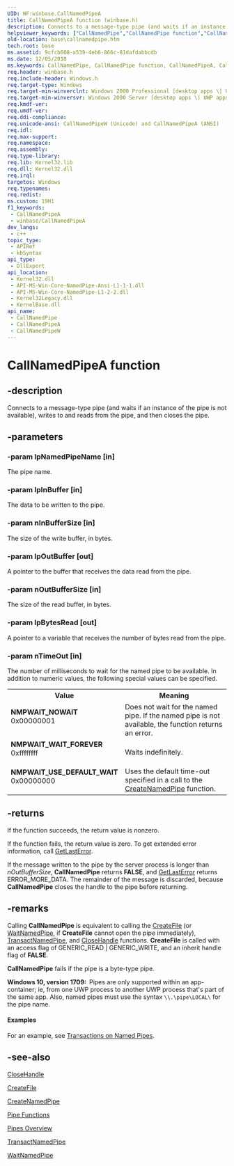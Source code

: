 ```yaml
---
UID: NF:winbase.CallNamedPipeA
title: CallNamedPipeA function (winbase.h)
description: Connects to a message-type pipe (and waits if an instance of the pipe is not available), writes to and reads from the pipe, and then closes the pipe. (CallNamedPipeA)
helpviewer_keywords: ["CallNamedPipe","CallNamedPipe function","CallNamedPipeA","CallNamedPipeW","NMPWAIT_NOWAIT","NMPWAIT_USE_DEFAULT_WAIT","NMPWAIT_WAIT_FOREVER","_win32_callnamedpipe","base.callnamedpipe","winbase/CallNamedPipe","winbase/CallNamedPipeA","winbase/CallNamedPipeW"]
old-location: base\callnamedpipe.htm
tech.root: base
ms.assetid: 9cfcb608-a539-4eb6-866c-81dafdabbcdb
ms.date: 12/05/2018
ms.keywords: CallNamedPipe, CallNamedPipe function, CallNamedPipeA, CallNamedPipeW, NMPWAIT_NOWAIT, NMPWAIT_USE_DEFAULT_WAIT, NMPWAIT_WAIT_FOREVER, _win32_callnamedpipe, base.callnamedpipe, winbase/CallNamedPipe, winbase/CallNamedPipeA, winbase/CallNamedPipeW
req.header: winbase.h
req.include-header: Windows.h
req.target-type: Windows
req.target-min-winverclnt: Windows 2000 Professional [desktop apps \| UWP apps]
req.target-min-winversvr: Windows 2000 Server [desktop apps \| UWP apps]
req.kmdf-ver: 
req.umdf-ver: 
req.ddi-compliance: 
req.unicode-ansi: CallNamedPipeW (Unicode) and CallNamedPipeA (ANSI)
req.idl: 
req.max-support: 
req.namespace: 
req.assembly: 
req.type-library: 
req.lib: Kernel32.lib
req.dll: Kernel32.dll
req.irql: 
targetos: Windows
req.typenames: 
req.redist: 
ms.custom: 19H1
f1_keywords:
 - CallNamedPipeA
 - winbase/CallNamedPipeA
dev_langs:
 - c++
topic_type:
 - APIRef
 - kbSyntax
api_type:
 - DllExport
api_location:
 - Kernel32.dll
 - API-MS-Win-Core-NamedPipe-Ansi-L1-1-1.dll
 - API-MS-Win-Core-NamedPipe-L1-2-2.dll
 - Kernel32Legacy.dll
 - KernelBase.dll
api_name:
 - CallNamedPipe
 - CallNamedPipeA
 - CallNamedPipeW
---
```


# CallNamedPipeA function


## -description

Connects to a message-type pipe (and waits if an instance of the pipe is not available), writes to and reads from the pipe, and then closes the pipe.

## -parameters

### -param lpNamedPipeName [in]

The pipe name.

### -param lpInBuffer [in]

The data to be written to the pipe.

### -param nInBufferSize [in]

The size of the write buffer, in bytes.

### -param lpOutBuffer [out]

A pointer to the buffer that receives the data read from the pipe.

### -param nOutBufferSize [in]

The size of the read buffer, in bytes.

### -param lpBytesRead [out]

A pointer to a variable that receives the number of bytes read from the pipe.

### -param nTimeOut [in]

The number of milliseconds to wait for the named pipe to be available. In addition to numeric values, the following special values can be specified.

<table>
<tr>
<th>Value</th>
<th>Meaning</th>
</tr>
<tr>
<td width="40%"><a id="NMPWAIT_NOWAIT"></a><a id="nmpwait_nowait"></a><dl>
<dt><b>NMPWAIT_NOWAIT</b></dt>
<dt>0x00000001</dt>
</dl>
</td>
<td width="60%">
Does not wait for the named pipe. If the named pipe is not available, the function returns an error.

</td>
</tr>
<tr>
<td width="40%"><a id="NMPWAIT_WAIT_FOREVER"></a><a id="nmpwait_wait_forever"></a><dl>
<dt><b>NMPWAIT_WAIT_FOREVER</b></dt>
<dt>0xffffffff</dt>
</dl>
</td>
<td width="60%">
Waits indefinitely.

</td>
</tr>
<tr>
<td width="40%"><a id="NMPWAIT_USE_DEFAULT_WAIT"></a><a id="nmpwait_use_default_wait"></a><dl>
<dt><b>NMPWAIT_USE_DEFAULT_WAIT</b></dt>
<dt>0x00000000</dt>
</dl>
</td>
<td width="60%">
Uses the default time-out specified in a call to the 
<a href="/windows/desktop/api/winbase/nf-winbase-createnamedpipea">CreateNamedPipe</a> function.

</td>
</tr>
</table>

## -returns

If the function succeeds, the return value is nonzero.

If the function fails, the return value is zero. To get extended error information, call 
<a href="/windows/desktop/api/errhandlingapi/nf-errhandlingapi-getlasterror">GetLastError</a>.

If the message written to the pipe by the server process is longer than <i>nOutBufferSize</i>, 
<b>CallNamedPipe</b> returns <b>FALSE</b>, and <a href="/windows/desktop/api/errhandlingapi/nf-errhandlingapi-getlasterror">GetLastError</a> returns ERROR_MORE_DATA. The remainder of the message is discarded, because 
<b>CallNamedPipe</b> closes the handle to the pipe before returning.

## -remarks

Calling <b>CallNamedPipe</b> is equivalent to calling the <a href="/windows/desktop/api/fileapi/nf-fileapi-createfilea">CreateFile</a> (or <a href="/windows/desktop/api/winbase/nf-winbase-waitnamedpipea">WaitNamedPipe</a>, if <b>CreateFile</b> cannot open the pipe immediately), <a href="/windows/desktop/api/namedpipeapi/nf-namedpipeapi-transactnamedpipe">TransactNamedPipe</a>, and <a href="/windows/desktop/api/handleapi/nf-handleapi-closehandle">CloseHandle</a> functions. <b>CreateFile</b> is called with an access flag of GENERIC_READ | GENERIC_WRITE, and an inherit handle flag of <b>FALSE</b>.

<b>CallNamedPipe</b> fails if the pipe is a byte-type pipe.

<b>Windows 10, version 1709:  </b>Pipes are only supported within an app-container; ie, from one UWP process to another UWP process that's part of the same app. Also, named pipes must use the syntax `\\.\pipe\LOCAL\` for the pipe name.


#### Examples

For an example, see 
<a href="/windows/desktop/ipc/transactions-on-named-pipes">Transactions on Named Pipes</a>.

<div class="code"></div>

## -see-also

<a href="/windows/desktop/api/handleapi/nf-handleapi-closehandle">CloseHandle</a>



<a href="/windows/desktop/api/fileapi/nf-fileapi-createfilea">CreateFile</a>



<a href="/windows/desktop/api/winbase/nf-winbase-createnamedpipea">CreateNamedPipe</a>



<a href="/windows/desktop/ipc/pipe-functions">Pipe Functions</a>



<a href="/windows/desktop/ipc/pipes">Pipes Overview</a>



<a href="/windows/desktop/api/namedpipeapi/nf-namedpipeapi-transactnamedpipe">TransactNamedPipe</a>



<a href="/windows/desktop/api/winbase/nf-winbase-waitnamedpipea">WaitNamedPipe</a>
